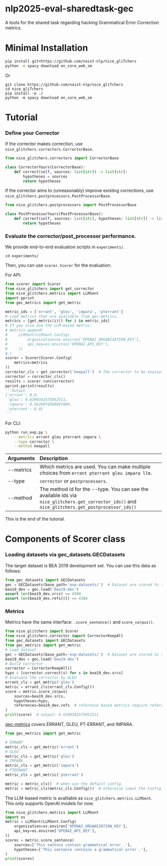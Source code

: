 # nlp2025-eval-sharedtask-gec
A tools for the shared task regarding hacking Grammatical Error Correction metrics.

# Minimal Installation
```sh
pip install git+https://github.com/naist-nlp/nice_gliTchers
python -m spacy download en_core_web_sm
```
Or
```
git clone https://github.com/naist-nlp/nice_gliTchers
cd nice_gliTchers
pip install -e ./
python -m spacy download en_core_web_sm
```

# Tutorial

### Define your Corrector

If the corrector makes correction, use `nice_glitchers.correctors.CorrectorBase`.

```python
from nice_glitchers.correctors import CorrectorBase

class CorrectorYours(CorrectorBase):
    def correct(self, sources: list[str]) -> list[str]:
        hypotheses = sources
        return hypotheses
```

If the corrector aims to (unreasonably) improve existing corrections, use `nice_glitchers.postprocessors.PostProcessorBase`.

```python
from nice_glitchers.postprocessors import PostProcessorBase

class PostProcessorYours(PostProcessorBase):
    def correct(self, sources: list[str], hypotheses: list[str]) -> list[str]:
        return hypotheses
```

### Evaluate the corrector/post_processor performance.

We provide end-to-end evaluation scripts in `experiments/`.

```
cd experiments/
```

Then, you can use `scorer.Scorer` for the evaluation.

For API:
```python
from scorer import Scorer
from nice_glitchers import get_corrector
from nice_glitchers.metrics import LLMSent
import pprint
from gec_metrics import get_metric

metric_ids = ['errant', 'gleu', 'impara', 'pterrant']
# Load metrics that are available from gec-metrics.
metrics = [get_metric(i)() for i in metric_ids]
# If you also use the LLM-based metric:
# metrics.append(
#     LLMSent(LLMSent.Config(
#         organization=os.environ['OPENAI_ORGANIZATION_KEY'],
#         api_key=os.environ['OPENAI_API_KEY'],
#     ))
# )
scorer = Scorer(Scorer.Config(
    metrics=metrics
))
corrector_cls = get_corrector('keepall')  # The corrector to be evaluated
corrector = corrector_cls()
results = scorer.run(corrector)
pprint.pprint(results)
'''Output
{'errant': 0.0,
 'gleu': 0.6390342575052511,
 'impara': 0.5629974568697089,
 'pterrant': 0.0}
'''
```

For CLI:
```sh
python run_exp.py \
    --metrics errant gleu pterrant impara \
    --type corrector \
    --method keepall
```

|Arguments|Description|
|:--|:--|
|--metrics|Which metrics are used. You can make multiple choices from `errant pterrant gleu impara llm`. |
|--type|`corrector` or `postprocessors`.|
|--method|The method id for the --type. You can see the available ids via `nice_glitchers.get_corrector_ids()` and `nice_glitchers.get_postprocessor_ids()`|


This is the end of the tutorial.

# Components of Scorer class

### Loading datasets via gec_datasets.GECDatasets

The target dataset is BEA 2019 development set. You can use this data as follows:
```python
from gec_datasets import GECDatasets
gec = GECDatasets(base_path='exp-datasets/')  # Dataset are stored to the base_path.
bea19_dev = gec.load('bea19-dev')
assert len(bea19_dev.srcs) == 4384
assert len(bea19_dev.refs[0]) == 4384
```

### Metrics

Metrics have the same interface: `.score_sentence()` and `score_corpus()`.

```python
from nice_glitchers import Scorer
from nice_glitchers.corrector import CorrectorKeepAll
from gec_datasets import GECDatasets
from gec_metrics import get_metric
# Load dataset
gec = GECDatasets(base_path='exp-datasets/')  # Dataset are stored to the base_path.
bea19_dev = gec.load('bea19-dev')
# Build corrector
corrector = CorrectorKeepAll()
hyps = [corrector.correct(s) for s in bea19_dev.srcs]
# Evaluate the corrector by GLEU
errant_cls = get_metric('gleu')
metric = errant_cls(errant_cls.Config())
score = metric.score_corpus(
    sources=bea19_dev.srcs,
    hypotheses=hyps,
    references=bea19_dev.refs  # reference based metrics require references
)
print(score)  # output: 0.6390342575052511
```

[gec-metrics](https://github.com/gotutiyan/gec-metrics) covers ERRANT, GLEU, PT-ERRANT, and IMPARA.
```python
from gec_metrics import get_metric

# ERRANT
metric_cls = get_metric('errant')
# GLEU
metric_cls = get_metric('gleu')
# IMPARA
metric_cls = get_metric('impara')
# PTERRANT
metric_cls = get_metric('pterrant')

metric = metric_cls()  # when use the default config.
metric = metric_cls(metric_cls.Config())  # otherwise input the Config.
```

The LLM-based metric is avalilable as `nice_glitchers.metrics.LLMSent`.  
This only supports OpenAI models for now.
```python
from nice_glitchers.metrics import LLMSent
import os
metric = LLMSent(LLMSent.Config(
    organization=os.environ['OPENAI_ORGANIZATION_KEY'],
    api_key=os.environ['OPENAI_API_KEY'],
))
scores = metric.score_sentence(
    sources=['This sentnce contain grammatical error .'],
    hypotheses=['This sentence contains a grammatical error .'],
)
print(scores)
```